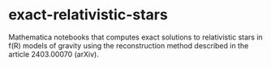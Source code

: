 # exact-relativistic-stars
Mathematica notebooks that computes exact solutions to relativistic stars in f(R) models of gravity using the reconstruction method described in the article 2403.00070 (arXiv).
